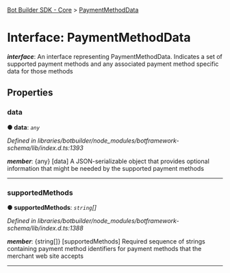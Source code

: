 [Bot Builder SDK - Core](../README.md) > [PaymentMethodData](../interfaces/botbuilder.paymentmethoddata.md)



# Interface: PaymentMethodData

*__interface__*: An interface representing PaymentMethodData. Indicates a set of supported payment methods and any associated payment method specific data for those methods



## Properties
<a id="data"></a>

###  data

**●  data**:  *`any`* 

*Defined in libraries/botbuilder/node_modules/botframework-schema/lib/index.d.ts:1393*


*__member__*: {any} [data] A JSON-serializable object that provides optional information that might be needed by the supported payment methods





___

<a id="supportedmethods"></a>

###  supportedMethods

**●  supportedMethods**:  *`string`[]* 

*Defined in libraries/botbuilder/node_modules/botframework-schema/lib/index.d.ts:1388*


*__member__*: {string[]} [supportedMethods] Required sequence of strings containing payment method identifiers for payment methods that the merchant web site accepts





___


